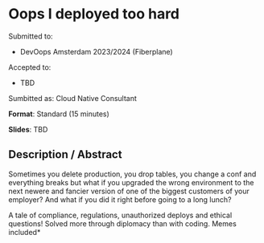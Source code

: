 # Oops I deployed too hard

Submitted to:
- DevOops Amsterdam 2023/2024 (Fiberplane)

Accepted to: 
- TBD

Sumbitted as: Cloud Native Consultant

**Format**: Standard (15 minutes)

**Slides**: TBD

## Description / Abstract

Sometimes you delete production, you drop tables, you change a conf and everything breaks but what if you upgraded the wrong environment to the next newere and fancier version of one of the biggest customers of your employer?
And what if you did it right before going to a long lunch?

A tale of compliance, regulations, unauthorized deploys and ethical questions!
Solved more through diplomacy than with coding.
Memes included*
